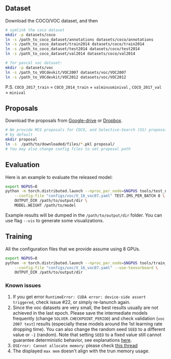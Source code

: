 ## Dataset

Download the COCO/VOC dataset, and then

```bash
# symlink the coco dataset
mkdir -p datasets/coco
ln -s /path_to_coco_dataset/annotations datasets/coco/annotations
ln -s /path_to_coco_dataset/train2014 datasets/coco/train2014
ln -s /path_to_coco_dataset/test2014 datasets/coco/test2014
ln -s /path_to_coco_dataset/val2014 datasets/coco/val2014

# for pascal voc dataset:
mkdir -p datasets/voc
ln -s /path_to_VOCdevkit/VOC2007 datasets/voc/VOC2007
ln -s /path_to_VOCdevkit/VOC2012 datasets/voc/VOC2012
```

P.S. `COCO_2017_train` = `COCO_2014_train` + `valminusminival` , `COCO_2017_val` = `minival`

## Proposals

Download the proposals from [Google-drive](https://drive.google.com/drive/u/2/folders/1DYKIOrM0X3o_kdA-p932XYcIzku2fKAM) or [Dropbox](https://www.dropbox.com/sh/u7txwf3l084k0l9/AAB_PiIP33D_UgYi8AFUzRQ3a?dl=0).

```bash
# We provide MCG proposals for COCO, and Selective-Search (SS) proposals for PASCAL VOC. 
# by default
mkdir proposal
ln -s  /path/to/downloaded/files/*.pkl proposal/
# You may also change config files to set proposal path
```

## Evaluation

Here is an example to evaluate the released model:
```bash
export NGPUS=8
python -m torch.distributed.launch --nproc_per_node=$NGPUS tools/test_net.py \
    --config-file "configs/voc/V_16_voc07.yaml" TEST.IMS_PER_BATCH 8 \
    OUTPUT_DIR /path/to/output/dir \
    MODEL.WEIGHT /path/to/model
```
Example results will be dumped in the `/path/to/output/dir` folder. You can use flag `--vis` to generate some visualizations. 

## Training

All the configuration files that we provide assume using 8 GPUs. 
```bash
export NGPUS=8
python -m torch.distributed.launch --nproc_per_node=$NGPUS tools/train_net.py \
    --config-file "configs/voc/V_16_voc07.yaml" --use-tensorboard \
    OUTPUT_DIR /path/to/output/dir
```

### Known issues
1. If you get error `RuntimeError: CUDA error: device-side assert triggered`, check issue #22, or simply re-lanunch again.
2. Since the voc datasets are very small, the best results usually are not achieved in the last epoch.
Please save the intermediate models frequently (change `SOLVER.CHECKPOINT_PERIOD`) and check validation (`voc 2007 test`) results 
(especially these models around the 1st learning rate dropping time). 
You can also change the random seed `SEED` to a different value or `-1` (random).
Note that setting `SEED` to a fixed value still cannot guarantee deterministic behavior, see explanations 
[here](https://github.com/facebookresearch/detectron2/blob/e0e166d864a2021a15a2bc2c9234d04938066265/detectron2/config/defaults.py#L604).
3. `OSError: Cannot allocate memory`: please check [this thread](https://github.com/prlz77/ResNeXt.pytorch/issues/5)
4. The displayed `max mem` doesn't align with the trun memory usage. 
